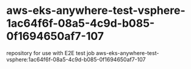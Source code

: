 # aws-eks-anywhere-test-vsphere-1ac64f6f-08a5-4c9d-b085-0f1694650af7-107
repository for use with E2E test job aws-eks-anywhere-test-vsphere:1ac64f6f-08a5-4c9d-b085-0f1694650af7-107
